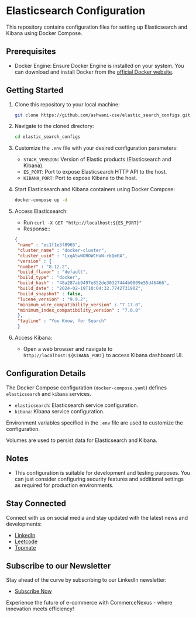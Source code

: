 # Elasticsearch Configuration

This repository contains configuration files for setting up Elasticsearch and Kibana using Docker Compose.

## Prerequisites

- Docker Engine: Ensure Docker Engine is installed on your system. You can download and install Docker from the [official Docker website](https://docs.docker.com/get-docker/).

## Getting Started

1. Clone this repository to your local machine:

    ```bash
    git clone https://github.com/ashwani-cse/elastic_search_configs.git
    ```

2. Navigate to the cloned directory:

    ```bash
    cd elastic_search_configs
    ```

3. Customize the `.env` file with your desired configuration parameters:
    - `STACK_VERSION`: Version of Elastic products (Elasticsearch and Kibana).
    - `ES_PORT`: Port to expose Elasticsearch HTTP API to the host.
    - `KIBANA_PORT`: Port to expose Kibana to the host.

4. Start Elasticsearch and Kibana containers using Docker Compose:

    ```bash
    docker-compose up -d
    ```

5. Access Elasticsearch:
    - Run `curl -X GET "http://localhost:${ES_PORT}"`
    - Response::
   ```json
   {
    "name" : "ec1f1e3f8965",
    "cluster_name" : "docker-cluster",
    "cluster_uuid" : "LxqA5wNOROWCHaN-rkQm0A",
    "version" : {
    "number" : "8.12.2",
    "build_flavor" : "default",
    "build_type" : "docker",
    "build_hash" : "48a287ab9497e852de30327444b0809e55d46466",
    "build_date" : "2024-02-19T10:04:32.774273190Z",
    "build_snapshot" : false,
    "lucene_version" : "9.9.2",
    "minimum_wire_compatibility_version" : "7.17.0",
    "minimum_index_compatibility_version" : "7.0.0"
    },
    "tagline" : "You Know, for Search"
    }
    ```

6. Access Kibana:
    - Open a web browser and navigate to `http://localhost:${KIBANA_PORT}` to access Kibana dashboard UI.

## Configuration Details

The Docker Compose configuration (`docker-compose.yaml`) defines `elasticsearch` and `kibana` services.
- `elasticsearch`: Elasticsearch service configuration.
- `kibana`: Kibana service configuration.

Environment variables specified in the `.env` file are used to customize the configuration.

Volumes are used to persist data for Elasticsearch and Kibana.

## Notes
- This configuration is suitable for development and testing purposes. You can just consider configuring security features and additional settings as required for production environments.

## Stay Connected

Connect with us on social media and stay updated with the latest news and developments:

- [LinkedIn](https://www.linkedin.com/in/ashwanicse/)
- [Leetcode](https://leetcode.com/ashwani__kumar/)
- [Topmate](https://topmate.io/ashwanikumar)

## Subscribe to our Newsletter
Stay ahead of the curve by subscribing to our LinkedIn newsletter:
- [Subscribe Now](https://www.linkedin.com/newsletters/7084124970443767808/)

Experience the future of e-commerce with CommerceNexus - where innovation meets efficiency!
